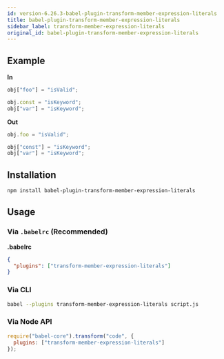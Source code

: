 ```yaml
---
id: version-6.26.3-babel-plugin-transform-member-expression-literals
title: babel-plugin-transform-member-expression-literals
sidebar_label: transform-member-expression-literals
original_id: babel-plugin-transform-member-expression-literals
---
```


## Example

**In**

```javascript
obj["foo"] = "isValid";

obj.const = "isKeyword";
obj["var"] = "isKeyword";
```

**Out**

```javascript
obj.foo = "isValid";

obj["const"] = "isKeyword";
obj["var"] = "isKeyword";
```

## Installation

```sh
npm install babel-plugin-transform-member-expression-literals
```

## Usage

### Via `.babelrc` (Recommended)

**.babelrc**

```json
{
  "plugins": ["transform-member-expression-literals"]
}
```

### Via CLI

```sh
babel --plugins transform-member-expression-literals script.js
```

### Via Node API

```javascript
require("babel-core").transform("code", {
  plugins: ["transform-member-expression-literals"]
});
```

